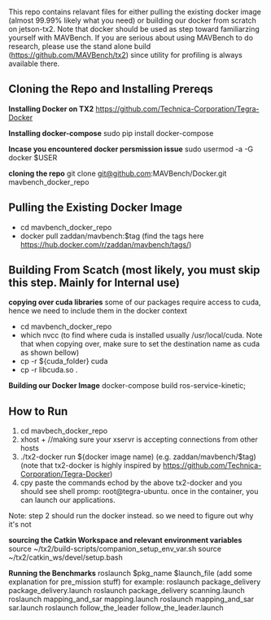 
This repo contains relavant files for either pulling the existing docker image (almost 99.99% likely what you need) or building our docker from scratch on jetson-tx2. Note that docker should be used as step toward familiarzing yourself with MAVBench. If you are serious about using MAVBench to do research, please use the stand alone build (https://github.com/MAVBench/tx2) since utility for profiling is always available there. 

## Cloning the Repo and Installing Prereqs
**Installing Docker on TX2**
https://github.com/Technica-Corporation/Tegra-Docker

**Installing docker-compose**
sudo pip install docker-compose

**Incase you encountered docker persmission issue**
sudo usermod -a -G docker $USER

**cloning the repo**
git clone git@github.com:MAVBench/Docker.git mavbench_docker_repo


## Pulling the Existing Docker Image
- cd mavbench_docker_repo
- docker pull zaddan/mavbench:$tag (find the tags here https://hub.docker.com/r/zaddan/mavbench/tags/)

## Building From Scatch (most likely, you must skip this step. Mainly for Internal use)
**copying over cuda libraries**
some of our packages require access to cuda, hence we need to 
include them in the docker context
- cd mavbench_docker_repo
- which nvcc (to find where cuda is installed usually /usr/local/cuda. Note that when copying over, make sure to set the destination name as cuda as shown bellow)
- cp -r ${cuda_folder} cuda
- cp -r libcuda.so .
 
**Building our Docker Image**
    docker-compose build ros-service-kinetic; 


## How to Run
  1. cd mavbech_docker_repo
  2. xhost + //making sure your xservr is accepting connections from other hosts
  2. ./tx2-docker run ${docker image name) (e.g. zaddan/mavbench/$tag) (note that tx2-docker is highly inspired by https://github.com/Technica-Corporation/Tegra-Docker)
  3. cpy paste the commands echod by the above tx2-docker and you should see shell promp: 
  root@tegra-ubuntu. once in the container, you can launch our applications.

Note: step 2 should run the docker instead. so we need to figure out why it's not

**sourcing the Catkin Workspace and relevant environment variables**
source ~/tx2/build-scripts/companion_setup_env_var.sh
source ~/tx2/catkin_ws/devel/setup.bash 

**Running the Benchmarks**
roslaunch $pkg_name $launch_file (add some explanation for pre_mission stuff)
for example:
    roslaunch package_delivery package_delivery.launch 
    roslaunch package_delivery scanning.launch 
    roslaunch mapping_and_sar mapping.launch 
    roslaunch mapping_and_sar sar.launch 
    roslaunch follow_the_leader follow_the_leader.launch 
